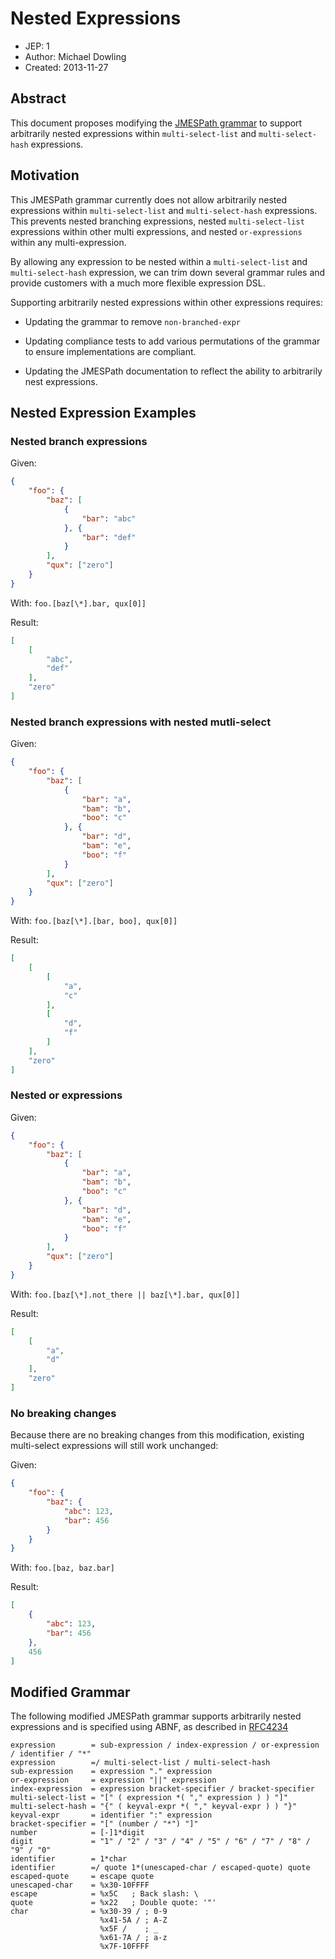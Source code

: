 # Nested Expressions

- JEP: 1
- Author: Michael Dowling
- Created: 2013-11-27

## Abstract

This document proposes modifying the [JMESPath grammar](https://jmespath.readthedocs.org/en/latest/specification.html#grammar)
to support arbitrarily nested expressions within `multi-select-list` and
`multi-select-hash` expressions.

## Motivation

This JMESPath grammar currently does not allow arbitrarily nested expressions
within `multi-select-list` and `multi-select-hash` expressions. This
prevents nested branching expressions, nested `multi-select-list` expressions
within other multi expressions, and nested `or-expressions` within any
multi-expression.

By allowing any expression to be nested within a `multi-select-list` and
`multi-select-hash` expression, we can trim down several grammar rules and
provide customers with a much more flexible expression DSL.

Supporting arbitrarily nested expressions within other expressions requires:


* Updating the grammar to remove `non-branched-expr`


* Updating compliance tests to add various permutations of the grammar to
ensure implementations are compliant.


* Updating the JMESPath documentation to reflect the ability to arbitrarily
nest expressions.

## Nested Expression Examples

### Nested branch expressions

Given:

```json
{
    "foo": {
        "baz": [
            {
                "bar": "abc"
            }, {
                "bar": "def"
            }
        ],
        "qux": ["zero"]
    }
}
```

With: `foo.[baz[\*].bar, qux[0]]`

Result:

```json
[
    [
        "abc",
        "def"
    ],
    "zero"
]
```

### Nested branch expressions with nested mutli-select

Given:

```json
{
    "foo": {
        "baz": [
            {
                "bar": "a",
                "bam": "b",
                "boo": "c"
            }, {
                "bar": "d",
                "bam": "e",
                "boo": "f"
            }
        ],
        "qux": ["zero"]
    }
}
```

With: `foo.[baz[\*].[bar, boo], qux[0]]`

Result:

```json
[
    [
        [
            "a",
            "c"
        ],
        [
            "d",
            "f"
        ]
    ],
    "zero"
]
```

### Nested or expressions

Given:

```json
{
    "foo": {
        "baz": [
            {
                "bar": "a",
                "bam": "b",
                "boo": "c"
            }, {
                "bar": "d",
                "bam": "e",
                "boo": "f"
            }
        ],
        "qux": ["zero"]
    }
}
```

With: `foo.[baz[\*].not_there || baz[\*].bar, qux[0]]`

Result:

```json
[
    [
        "a",
        "d"
    ],
    "zero"
]
```

### No breaking changes

Because there are no breaking changes from this modification, existing
multi-select expressions will still work unchanged:

Given:

```json
{
    "foo": {
        "baz": {
            "abc": 123,
            "bar": 456
        }
    }
}
```

With: `foo.[baz, baz.bar]`

Result:

```json
[
    {
        "abc": 123,
        "bar": 456
    },
    456
]
```

## Modified Grammar

The following modified JMESPath grammar supports arbitrarily nested expressions
and is specified using ABNF, as described in [RFC4234](https://tools.ietf.org/html/rfc4234)

```
expression        = sub-expression / index-expression / or-expression / identifier / "*"
expression        =/ multi-select-list / multi-select-hash
sub-expression    = expression "." expression
or-expression     = expression "||" expression
index-expression  = expression bracket-specifier / bracket-specifier
multi-select-list = "[" ( expression *( "," expression ) ) "]"
multi-select-hash = "{" ( keyval-expr *( "," keyval-expr ) ) "}"
keyval-expr       = identifier ":" expression
bracket-specifier = "[" (number / "*") "]"
number            = [-]1*digit
digit             = "1" / "2" / "3" / "4" / "5" / "6" / "7" / "8" / "9" / "0"
identifier        = 1*char
identifier        =/ quote 1*(unescaped-char / escaped-quote) quote
escaped-quote     = escape quote
unescaped-char    = %x30-10FFFF
escape            = %x5C   ; Back slash: \
quote             = %x22   ; Double quote: '"'
char              = %x30-39 / ; 0-9
                    %x41-5A / ; A-Z
                    %x5F /    ; _
                    %x61-7A / ; a-z
                    %x7F-10FFFF
```

